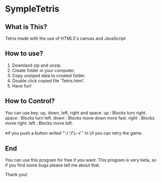 SympleTetris
============

## What is This?
  Tetris made with the use of HTML5's canvas and JavaScript

## How to use?
  1. Downlaod zip and unzip.
  2. Create folder in your computer.
  3. Copy unziped data to created folder.  
  4. Double click copied file 'Tetris.html'.
  5. Have fun!
  
## How to Control?
  You can use key; up, down, left, right and space.
  up : Blocks turn right.
  space : Blocks turn left.
  down : Blocks move down more fast.
  right : Blocks move right.
  left : Blocks move left.
  
  ※if you push a button writed "リプレイ" in UI you can retry the game.
  
## End
  You can use this program for free if you want.
  This program is very beta, so if you find some bugs please tell me about that.
  
  Thank you!
